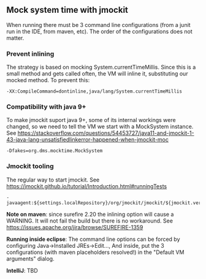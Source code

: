 ## Mock system time with jmockit

When running there must be 3 command line configurations (from a junit run in the IDE, from maven, etc). The order of the configurations does not matter.

### Prevent inlining
The strategy is based on mocking System.currentTimeMillis. Since this is a small method and gets called often, the VM will inline it, substituting our mocked method. To prevent this:

    -XX:CompileCommand=dontinline,java/lang/System.currentTimeMillis

### Compatibility with java 9+
To make jmockit suport java 9+, some of its internal workings were changed, so we need to tell the VM we start with a MockSystem instance. See https://stackoverflow.com/questions/54453727/java11-and-jmockit-1-43-java-lang-unsatisfiedlinkerror-happened-when-jmockit-moc

    -Dfakes=org.dms.mocktime.MockSystem

### Jmockit tooling
The regular way to start jmockit. See https://jmockit.github.io/tutorial/Introduction.html#runningTests

    -javaagent:${settings.localRepository}/org/jmockit/jmockit/${jmockit.version}/jmockit-${jmockit.version}.jar

**Note on maven**: since surefire 2.20 the inlining option will cause a WARNING. It will not fail the build but there is no workaround. See https://issues.apache.org/jira/browse/SUREFIRE-1359

**Running inside eclipse**: The command line options can be forced by configuring Java->Installed JREs->Edit..., And inside, put the 3 configurations (with maven placeholders resolved!) in the "Default VM arguments" dialog.

**IntelliJ**: TBD
